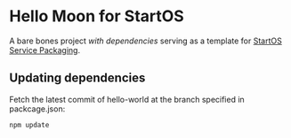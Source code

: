 # Hello Moon for StartOS

A bare bones project _with dependencies_ serving as a template for [StartOS Service Packaging](https://docs.start9.com/packaging-guide).

## Updating dependencies

Fetch the latest commit of hello-world at the branch specified in packcage.json:

`npm update`
